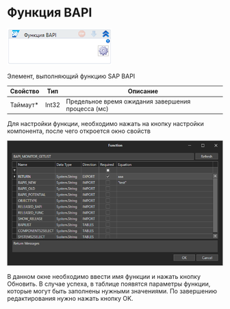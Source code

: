 # Функция BAPI

![](../../../../resources/activities/basic/sap/sap-bapi/image-343.png)

Элемент, выполняющий функцию SAP BAPI

| Свойство  | Тип   | Описание                                           |
| --------- | ----- | -------------------------------------------------- |
| Таймаут\* | Int32 | Предельное время ожидания завершения процесса (мс) |

Для настройки функции, необходимо нажать на кнопку настройки компонента, после чего откроется окно свойств

![](../../../../resources/activities/basic/sap/sap-bapi/image-196.png)

В данном окне необходимо ввести имя функции и нажать кнопку Обновить. В случае успеха, в таблице появятся параметры функции, которые могут быть заполнены нужными значениями. По завершению редактирования нужно нажать кнопку OK.

